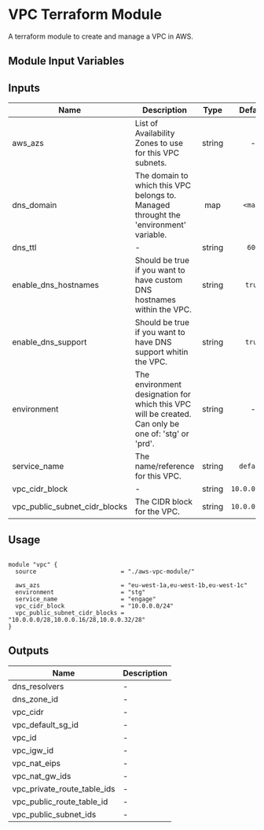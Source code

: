 # VPC Terraform Module

A terraform module to create and manage a VPC in AWS.


## Module Input Variables

## Inputs

| Name | Description | Type | Default | Required |
|------|-------------|:----:|:-----:|:-----:|
| aws_azs | List of Availability Zones to use for this VPC subnets. | string | - | yes |
| dns_domain | The domain to which this VPC belongs to. Managed throught the 'environment' variable. | map | `<map>` | no |
| dns_ttl | - | string | `600` | no |
| enable\_dns_hostnames | Should be true if you want to have custom DNS hostnames within the VPC. | string | `true` | no |
| enable\_dns_support | Should be true if you want to have DNS support whitin the VPC. | string | `true` | no |
| environment | The environment designation for which this VPC will be created. Can only be one of: 'stg' or 'prd'. | string | - | yes |
| service_name | The name/reference for this VPC. | string | `default` | no |
| vpc\_cidr_block | - | string | `10.0.0.0/24` | no |
| vpc\_public\_subnet\_cidr_blocks | The CIDR block for the VPC. | string | `10.0.0.0/28` | no |

## Usage

```hcl

module "vpc" {
  source                        = "./aws-vpc-module/"
  
  aws_azs                       = "eu-west-1a,eu-west-1b,eu-west-1c"
  environment                   = "stg"
  service_name                  = "engage"
  vpc_cidr_block                = "10.0.0.0/24"
  vpc_public_subnet_cidr_blocks = "10.0.0.0/28,10.0.0.16/28,10.0.0.32/28"
}

```


## Outputs

| Name | Description |
|------|-------------|
| dns_resolvers | - |
| dns\_zone_id | - |
| vpc_cidr | - |
| vpc\_default\_sg_id | - |
| vpc_id | - |
| vpc\_igw_id | - |
| vpc\_nat_eips | - |
| vpc\_nat\_gw_ids | - |
| vpc\_private\_route\_table_ids | - |
| vpc\_public\_route\_table_id | - |
| vpc\_public\_subnet_ids | - |
